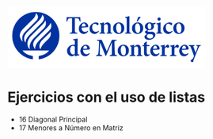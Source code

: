![Tec de Monterrey](images/logotecmty.png)
# Ejercicios con el uso de listas

- 16 Diagonal Principal
- 17 Menores a Número en Matriz